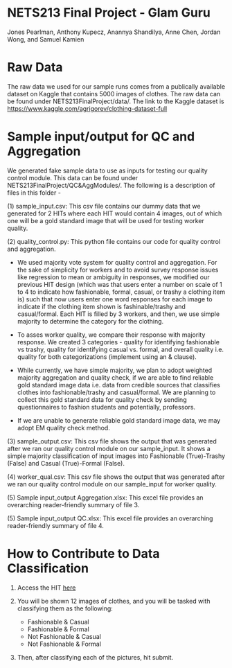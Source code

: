 # NETS213 Final Project - Glam Guru
Jones Pearlman, Anthony Kupecz, Anannya Shandilya, Anne Chen, Jordan Wong, and Samuel Kamien

# Raw Data
The raw data we used for our sample runs comes from a publically available dataset on Kaggle that contains 5000 images of clothes. The raw data can be found under NETS213FinalProject/data/. The link to the Kaggle dataset is https://www.kaggle.com/agrigorev/clothing-dataset-full

# Sample input/output for QC and Aggregation
We generated fake sample data to use as inputs for testing our quality control module. This data can be found under NETS213FinalProject/QC&AggModules/. The following is a description of files in this folder - 

(1) sample_input.csv: This csv file contains our dummy data that we generated for 2 HITs where each HIT would contain 4 images, out of which one will be a gold standard image that will be used for testing worker quality.

(2) quality_control.py: This python file contains our code for quality control and aggregation. 

* We used majority vote system for quality control and aggregation. For the sake of simplicity for workers and to avoid survey response issues like regression to mean or ambiguity in responses, we modified our previous HIT design (which was that users enter a number on scale of 1 to 4 to indicate how fashionable, formal, casual, or trashy a clothing item is) such that now users enter one word responses for each image to indicate if the clothing item shown is fashinable/trashy and casual/formal. Each HIT is filled by 3 workers, and then, we use simple majority to determine the category for the clothing. 

* To asses worker quality, we compare their response with majority response. We created 3 categories - quality for identifying fashionable vs trashy, quality for identifying casual vs. formal, and overall quality i.e. quality for both categorizations (implement using an & clause).

* While currently, we have simple majority, we plan to adopt weighted majority aggregation and quality check, if we are able to find reliable gold standard image data i.e. data from credible sources that classifies clothes into fashionable/trashy and casual/formal. We are planning to collect this gold standard data for quality check by sending questionnaires to fashion students and potentially, professors.

* If we are unable to generate reliable gold standard image data, we may adopt EM quality check method.

(3) sample_output.csv: This csv file shows the output that was generated after we ran our quality control module on our sample_input. It shows a simple majority classification of input images into Fashionable (True)-Trashy (False) and Casual (True)-Formal (False).

(4) worker_qual.csv: This csv file shows the output that was generated after we ran our quality control module on our sample_input for worker quality.

(5) Sample input_output Aggregation.xlsx: This excel file provides an overarching reader-friendly summary of file 3.

(5) Sample input_output QC.xlsx: This excel file provides an overarching reader-friendly summary of file 4.

# How to Contribute to Data Classification

1. Access the HIT [here](https://workersandbox.mturk.com/requesters/A31L69C4K3T6Z6/projects?ref=w_pl_prvw&fbclid=IwAR2ZTe2LYdVOBxuyV8o1O6KxypPhNYvzv-BlUTy_6PWPZjiZkfeXUHQYKQA)

2. You will be shown 12 images of clothes, and you will be tasked with classifying them as the following:
   - Fashionable & Casual
   - Fashionable & Formal
   - Not Fashionable & Casual
   - Not Fashionable & Formal

3. Then, after classifying each of the pictures, hit submit.
